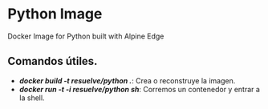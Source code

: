 # Python Image

Docker Image for Python built with Alpine Edge

## Comandos útiles.

- ___docker build -t resuelve/python .___: Crea o reconstruye la imagen.
- ___docker run -t -i resuelve/python sh___: Corremos un contenedor y entrar a la shell.
